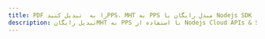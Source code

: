 ---title: PDF را به  تبدیل کنیدPPS، MHT به PPS مبدل رایگان یا Nodejs SDKdescription: تبدیل رایگانMHT به PPS با استفاده از Nodejs Cloud APIs & SDK همچنین اسناد PDF را در Cloud ایجاد، ویرایش و رندر کنید.---